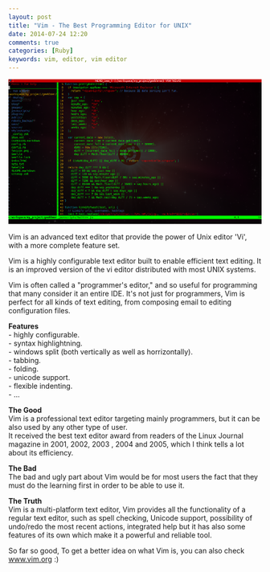```yaml
---
layout: post
title: "Vim - The Best Programming Editor for UNIX"
date: 2014-07-24 12:20
comments: true
categories: [Ruby]
keywords: vim, editor, vim editor
---
```


<p>
  <a class="fancybox" href="/images/vim.png"><img src="/images/vim.png" width="680" /></a>
</p>

<p>
  Vim is an advanced text editor that provide the power of Unix editor 'Vi', with a more complete feature set.
</p>

<p>
  Vim is a highly configurable text editor built to enable efficient text editing. It is an improved version of the vi editor distributed with most UNIX systems.
</p>

<p>
  Vim is often called a "programmer's editor," and so useful for programming that many consider it an entire IDE. It's not just for programmers, Vim is perfect for all kinds of text editing, from composing email to editing configuration files.
</p>

<p>
  <strong>Features</strong><br/>
  - highly configurable.<br/>
  - syntax highlightning.<br/>
  - windows split (both vertically as well as horrizontally).<br/>
  - tabbing.<br/>
  - folding.<br/>
  - unicode support.<br/>
  - flexible indenting.<br/>
  - ...
</p>

<p>
  <strong>The Good</strong><br/>
  Vim is a professional text editor targeting mainly programmers, but it can be also used by any other type of user.<br/>
  It received the best text editor award from readers of the Linux Journal magazine in 2001, 2002, 2003 , 2004 and 2005, which I think tells a lot about its efficiency.
</p>

<p>
  <strong>The Bad</strong><br/>
  The bad and ugly part about Vim would be for most users the fact that they must do the learning first in order to be able to use it.
</p>

<p>
  <strong>The Truth</strong><br/>
  Vim is a multi-platform text editor, Vim provides all the functionality of a regular text editor, such as spell checking, Unicode support, possibility of undo/redo the most recent actions, integrated help but it has also some features of its own which make it a powerful and reliable tool.
</p>

<p>
  So far so good, To get a better idea on what Vim is, you can also check <a href="http://www.vim.org/" target="_blank">www.vim.org</a> :)
</p>